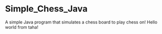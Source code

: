 # Simple_Chess_Java
A simple Java program that simulates a chess board to play chess on!
Hello world from taha!

